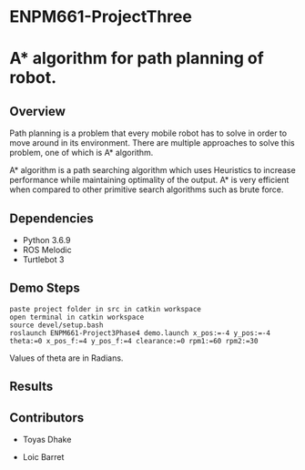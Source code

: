 # ENPM661-ProjectThree
# A* algorithm for path planning of robot.

## Overview

Path planning is a problem that every mobile robot has to solve in order to
move around in its environment. There are multiple approaches to solve this
problem, one of which is A* algorithm. 
 
A* algorithm is a path searching algorithm which uses Heuristics to increase 
performance while maintaining optimality of the output. A* is very efficient
when compared to other primitive search algorithms such as brute force.  

## Dependencies

- Python 3.6.9
- ROS Melodic
- Turtlebot 3


## Demo Steps
```
paste project folder in src in catkin workspace
open terminal in catkin workspace
source devel/setup.bash
roslaunch ENPM661-Project3Phase4 demo.launch x_pos:=-4 y_pos:=-4 theta:=0 x_pos_f:=4 y_pos_f:=4 clearance:=0 rpm1:=60 rpm2:=30
```
Values of theta are in Radians.

## Results



## Contributors

- Toyas Dhake

- Loic Barret
